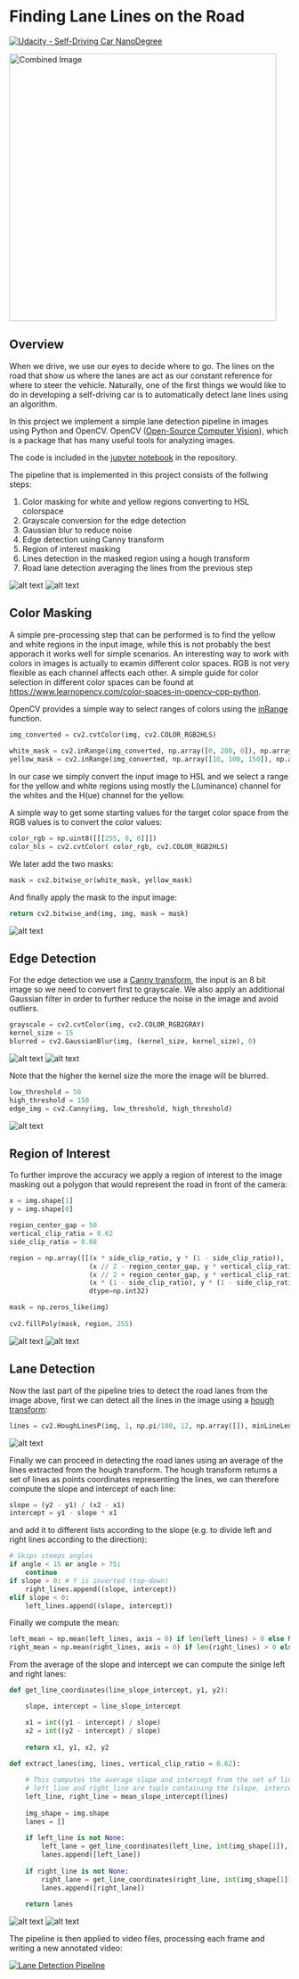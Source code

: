 # **Finding Lane Lines on the Road** 
[![Udacity - Self-Driving Car NanoDegree](https://s3.amazonaws.com/udacity-sdc/github/shield-carnd.svg)](http://www.udacity.com/drive)

<img src="examples/laneLines_thirdPass.jpg" width="480" alt="Combined Image" />

[//]: # (Image References)

[image1]: ./examples/input.jpg "Input image"
[image2]: ./examples/output_7_final.jpg "Final image"
[image3]: ./examples/output_1_color_mask.jpg "Color masking"
[image4]: ./examples/output_2_grayscale.jpg "Grayscale conversion"
[image5]: ./examples/output_3_blurred.jpg "Gaussian blur"
[image6]: ./examples/output_4_edges.jpg "Edge detection"
[image7]: ./examples/output_5_masked.jpg "Region of interest"
[image8]: ./examples/output_5_masked_region.jpg "Masked region"
[image9]: ./examples/output_6_lanes.jpg "Lane detection"
[image10]: ./examples/output_6_lines.jpg "Detected lines"

Overview
---

When we drive, we use our eyes to decide where to go.  The lines on the road that show us where the lanes are act as our constant reference for where to steer the vehicle.  Naturally, one of the first things we would like to do in developing a self-driving car is to automatically detect lane lines using an algorithm.

In this project we implement a simple lane detection pipeline in images using Python and OpenCV. OpenCV ([Open-Source Computer Vision](https://opencv.org/)), which is a package that has many useful tools for analyzing images.

The code is included in the [jupyter notebook](P1.ipynb) in the repository.

The pipeline that is implemented in this project consists of the follwing steps:

1. Color masking for white and yellow regions converting to HSL colorspace
2. Grayscale conversion for the edge detection
3. Gaussian blur to reduce noise
4. Edge detection using Canny transform
5. Region of interest masking
6. Lines detection in the masked region using a hough transform
7. Road lane detection averaging the lines from the previous step

![alt text][image1] ![alt text][image2]

## Color Masking

A simple pre-processing step that can be performed is to find the yellow and white regions in the input image, while this is not probably the best apporach it works well for simple scenarios. An interesting way to work with colors in images is actually to examin different color spaces. RGB is not very flexible as each channel affects each other. A simple guide for color selection in different color spaces can be found at https://www.learnopencv.com/color-spaces-in-opencv-cpp-python. 

OpenCV provides a simple way to select ranges of colors using the [inRange](https://docs.opencv.org/3.4.1/d2/de8/group__core__array.html#ga48af0ab51e36436c5d04340e036ce981) function.
```python
img_converted = cv2.cvtColor(img, cv2.COLOR_RGB2HLS)
    
white_mask = cv2.inRange(img_converted, np.array([0, 200, 0]), np.array([255, 255, 255]))
yellow_mask = cv2.inRange(img_converted, np.array([10, 100, 150]), np.array([40, 255, 255]))
```

In our case we simply convert the input image to HSL and we select a range for the yellow and white regions using mostly the L(uminance) channel for the whites and the H(ue) channel for the yellow.

A simple way to get some starting values for the target color space from the RGB values is to convert the color
values:

```python
color_rgb = np.uint8([[[255, 0, 0]]])
color_hls = cv2.cvtColor( color_rgb, cv2.COLOR_RGB2HLS)
```

We later add the two masks:

```python
mask = cv2.bitwise_or(white_mask, yellow_mask)
```

And finally apply the mask to the input image:

```python
return cv2.bitwise_and(img, img, mask = mask)
```

![alt text][image3]

## Edge Detection

For the edge detection we use a [Canny transform](https://en.wikipedia.org/wiki/Canny_edge_detector), the input is an 8 bit image so we need to convert first to grayscale. We also apply an additional Gaussian filter in order to further reduce the noise in the image and avoid outliers.

```python
grayscale = cv2.cvtColor(img, cv2.COLOR_RGB2GRAY)
kernel_size = 15
blurred = cv2.GaussianBlur(img, (kernel_size, kernel_size), 0)
```
![alt text][image4] ![alt text][image5]

Note that the higher the kernel size the more the image will be blurred.

```python
low_threshold = 50
high_threshold = 150
edge_img = cv2.Canny(img, low_threshold, high_threshold)
```
![alt text][image6]

## Region of Interest

To further improve the accuracy we apply a region of interest to the image masking out a polygon that would represent the road in front of the camera:
```python
x = img.shape[1]
y = img.shape[0]

region_center_gap = 50
vertical_clip_ratio = 0.62
side_clip_ratio = 0.08

region = np.array([[(x * side_clip_ratio, y * (1 - side_clip_ratio)), 
                    (x // 2 - region_center_gap, y * vertical_clip_ratio), 
                    (x // 2 + region_center_gap, y * vertical_clip_ratio), 
                    (x * (1 - side_clip_ratio), y * (1 - side_clip_ratio))]],
                    dtype=np.int32)

mask = np.zeros_like(img)   
    
cv2.fillPoly(mask, region, 255)
```
![alt text][image8] ![alt text][image7]

## Lane Detection

Now the last part of the pipeline tries to detect the road lanes from the image above, first we can detect all the lines in the image using a [hough transform](https://en.wikipedia.org/wiki/Hough_transform):

```python
lines = cv2.HoughLinesP(img, 1, np.pi/180, 12, np.array([]), minLineLength=20, maxLineGap=200)
```
![alt text][image10]

Finally we can proceed in detecting the road lanes using an average of the lines extracted from the hough transform. The hough transform returns a set of lines as points coordinates representing the lines, we can therefore compute the slope and intercept of each line:

```python
slope = (y2 - y1) / (x2 - x1)
intercept = y1 - slope * x1
```

and add it to different lists according to the slope (e.g. to divide left and right lines according to the direction):

```python
# Skips steeps angles
if angle < 15 or angle > 75:
    continue
if slope > 0: # Y is inverted (top-down)
    right_lines.append((slope, intercept))
elif slope < 0:
    left_lines.append((slope, intercept))
```

Finally we compute the mean:

```python
left_mean = np.mean(left_lines, axis = 0) if len(left_lines) > 0 else None
right_mean = np.mean(right_lines, axis = 0) if len(right_lines) > 0 else None    
```

From the average of the slope and intercept we can compute the sinlge left and right lanes:

```python
def get_line_coordinates(line_slope_intercept, y1, y2):

    slope, intercept = line_slope_intercept

    x1 = int((y1 - intercept) / slope)
    x2 = int((y2 - intercept) / slope)
    
    return x1, y1, x2, y2
    
def extract_lanes(img, lines, vertical_clip_ratio = 0.62):

    # This computes the average slope and intercept from the set of lines
    # left_line and right_line are tuple containing the (slope, intercept)
    left_line, right_line = mean_slope_intercept(lines)
    
    img_shape = img.shape
    lanes = []
    
    if left_line is not None:
        left_lane = get_line_coordinates(left_line, int(img_shape[1]), int(img_shape[0] * vertical_clip_ratio))
        lanes.append([left_lane])
        
    if right_line is not None:
        right_lane = get_line_coordinates(right_line, int(img_shape[1]), int(img_shape[0] * vertical_clip_ratio))
        lanes.append([right_lane])
    
    return lanes
```
![alt text][image9] ![alt text][image2]

The pipeline is then applied to video files, processing each frame and writing a new annotated video:

[![Lane Detection Pipeline](http://img.youtube.com/vi/aQgzi_cLuFM/0.jpg)](http://www.youtube.com/watch?v=aQgzi_cLuFM "Lane Detection Pipeline")

